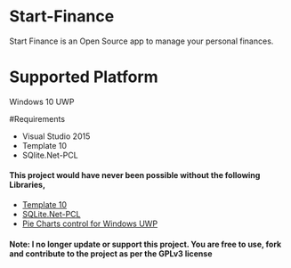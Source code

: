 # Start-Finance
Start Finance is an Open Source app to manage your personal finances.

# Supported Platform
Windows 10 UWP

#Requirements
- Visual Studio 2015
- Template 10
- SQlite.Net-PCL

#### This project would have never been possible without the following Libraries,
- [Template 10](https://github.com/Windows-XAML/Template10)
- [SQLite.Net-PCL](https://github.com/oysteinkrog/SQLite.Net-PCL)
- [Pie Charts control for Windows UWP](https://github.com/HoussemDellai/Xamarin-Forms-Pie-Chart/)


#### Note: I no longer update or support this project. You are free to use, fork and contribute to the project as per the GPLv3 license
